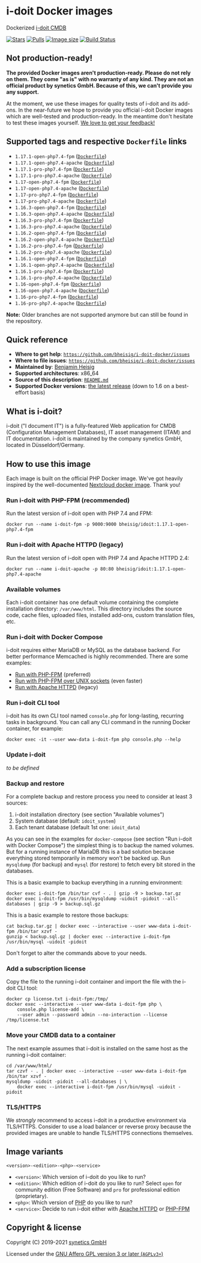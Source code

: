 # i-doit Docker images

Dockerized [i-doit CMDB](https://i-doit.com/)

[![Stars](https://img.shields.io/docker/stars/bheisig/idoit.svg)](https://hub.docker.com/r/bheisig/idoit/)
[![Pulls](https://img.shields.io/docker/pulls/bheisig/idoit.svg)](https://hub.docker.com/r/bheisig/idoit/)
[![Image size](https://img.shields.io/microbadger/image-size/bheisig/idoit/1.17.1-open-php7.4-fpm.svg)](https://hub.docker.com/r/bheisig/idoit/)
[![Build Status](https://travis-ci.org/bheisig/i-doit-docker.svg?branch=master)](https://travis-ci.org/bheisig/i-doit-docker)

## Not production-ready!

**The provided Docker images aren't production-ready. Please do not rely on them. They come "as is" with no warranty of any kind. They are not an official product by synetics GmbH. Because of this, we can't provide you any support.**

At the moment, we use these images for quality tests of i-doit and its add-ons. In the near-future we hope to provide you official i-doit Docker images which are well-tested and production-ready. In the meantime don't hesitate to test these images yourself. [We love to get your feedback!](https://github.com/bheisig/i-doit-docker/issues)

## Supported tags and respective `Dockerfile` links

-   `1.17.1-open-php7.4-fpm` ([`Dockerfile`](1.17.1/open/php7.4/fpm))
-   `1.17.1-open-php7.4-apache` ([`Dockerfile`](1.17.1/open/php7.4/apache))
-   `1.17.1-pro-php7.4-fpm` ([`Dockerfile`](1.17.1/pro/php7.4/fpm))
-   `1.17.1-pro-php7.4-apache` ([`Dockerfile`](1.17.1/pro/php7.4/apache))
-   `1.17-open-php7.4-fpm` ([`Dockerfile`](1.17/open/php7.4/fpm))
-   `1.17-open-php7.4-apache` ([`Dockerfile`](1.17/open/php7.4/apache))
-   `1.17-pro-php7.4-fpm` ([`Dockerfile`](1.17/pro/php7.4/fpm))
-   `1.17-pro-php7.4-apache` ([`Dockerfile`](1.17/pro/php7.4/apache))
-   `1.16.3-open-php7.4-fpm` ([`Dockerfile`](1.16.3/open/php7.4/fpm))
-   `1.16.3-open-php7.4-apache` ([`Dockerfile`](1.16.3/open/php7.4/apache))
-   `1.16.3-pro-php7.4-fpm` ([`Dockerfile`](1.16.3/pro/php7.4/fpm))
-   `1.16.3-pro-php7.4-apache` ([`Dockerfile`](1.16.3/pro/php7.4/apache))
-   `1.16.2-open-php7.4-fpm` ([`Dockerfile`](1.16.2/open/php7.4/fpm))
-   `1.16.2-open-php7.4-apache` ([`Dockerfile`](1.16.2/open/php7.4/apache))
-   `1.16.2-pro-php7.4-fpm` ([`Dockerfile`](1.16.2/pro/php7.4/fpm))
-   `1.16.2-pro-php7.4-apache` ([`Dockerfile`](1.16.2/pro/php7.4/apache))
-   `1.16.1-open-php7.4-fpm` ([`Dockerfile`](1.16.1/open/php7.4/fpm))
-   `1.16.1-open-php7.4-apache` ([`Dockerfile`](1.16.1/open/php7.4/apache))
-   `1.16.1-pro-php7.4-fpm` ([`Dockerfile`](1.16.1/pro/php7.4/fpm))
-   `1.16.1-pro-php7.4-apache` ([`Dockerfile`](1.16.1/pro/php7.4/apache))
-   `1.16-open-php7.4-fpm` ([`Dockerfile`](1.16/open/php7.4/fpm))
-   `1.16-open-php7.4-apache` ([`Dockerfile`](1.16/open/php7.4/apache))
-   `1.16-pro-php7.4-fpm` ([`Dockerfile`](1.16/pro/php7.4/fpm))
-   `1.16-pro-php7.4-apache` ([`Dockerfile`](1.16/pro/php7.4/apache))

**Note:** Older branches are not supported anymore but can still be found in the repository.

## Quick reference

-   **Where to get help**:
    [`https://github.com/bheisig/i-doit-docker/issues`](https://github.com/bheisig/i-doit-docker/issues)
-   **Where to file issues**:
    [`https://github.com/bheisig/i-doit-docker/issues`](https://github.com/bheisig/i-doit-docker/issues)
-   **Maintained by**:
    [Benjamin Heisig](https://benjamin.heisig.name/)
-   **Supported architectures**: x86_64
-   **Source of this description**:
    [`README.md`](https://github.com/bheisig/i-doit-docker/blob/master/README.md)
-   **Supported Docker versions**:
    [the latest release](https://github.com/docker/docker-ce/releases/latest) (down to 1.6 on a best-effort basis)

## What is i-doit?

i-doit ("I document IT") is a fully-featured Web application for CMDB (Configuration Management Databases), IT asset management (ITAM) and IT documentation. i-doit is maintained by the company synetics GmbH, located in Düsseldorf/Germany.

## How to use this image

Each image is built on the official PHP Docker image. We've got heavily inspired by the well-documented [Nextcloud docker image](https://github.com/nextcloud/docker). Thank you!

### Run i-doit with PHP-FPM (recommended)

Run the latest version of i-doit open with PHP 7.4 and FPM:

~~~ {.bash}
docker run --name i-doit-fpm -p 9000:9000 bheisig/idoit:1.17.1-open-php7.4-fpm
~~~

### Run i-doit with Apache HTTPD (legacy)

Run the latest version of i-doit open with PHP 7.4 and Apache HTTPD 2.4:

~~~ {.bash}
docker run --name i-doit-apache -p 80:80 bheisig/idoit:1.17.1-open-php7.4-apache
~~~

### Available volumes

Each i-doit container has one default volume containing the complete installation directory: `/var/www/html`. This directory includes the source code, cache files, uploaded files, installed add-ons, custom translation files, etc.

### Run i-doit with Docker Compose

i-doit requires either MariaDB or MySQL as the database backend. For better performance Memcached is highly recommended. There are some examples:

-   [Run with PHP-FPM](docker-compose-fpm.yml) (preferred)
-   [Run with PHP-FPM over UNIX sockets](docker-compose-sockets.yml) (even faster)
-   [Run with Apache HTTPD](docker-compose-apache.yml) (legacy)

### Run i-doit CLI tool

i-doit has its own CLI tool named `console.php` for long-lasting, recurring tasks in background. You can call any CLI command in the running Docker container, for example:

~~~ {.bash}
docker exec -it --user www-data i-doit-fpm php console.php --help
~~~

### Update i-doit

_to be defined_

### Backup and restore

For a complete backup and restore process you need to consider at least 3 sources:

1.  i-doit installation directory (see section "Available volumes")
2.  System database (default: `idoit_system`)
3.  Each tenant database (default 1st one: `idoit_data`)

As you can see in the examples for `docker-compose` (see section "Run i-doit with Docker Compose") the simplest thing is to backup the named volumes. But for a running instance of MariaDB this is a bad solution because everything stored temporarily in memory won't be backed up. Run `mysqldump` (for backup) and `mysql` (for restore) to fetch every bit stored in the databases.

This is a basic example to backup everything in a running environment:

~~~ {.bash}
docker exec i-doit-fpm /bin/tar cvf - . | gzip -9 > backup.tar.gz
docker exec i-doit-fpm /usr/bin/mysqldump -uidoit -pidoit --all-databases | gzip -9 > backup.sql.gz
~~~

This is a basic example to restore those backups:

~~~ {.bash}
cat backup.tar.gz | docker exec --interactive --user www-data i-doit-fpm /bin/tar xzvf -
gunzip < backup.sql.gz | docker exec --interactive i-doit-fpm /usr/bin/mysql -uidoit -pidoit
~~~

Don't forget to alter the commands above to your needs.

### Add a subscription license

Copy the file to the running i-doit container and import the file with the i-doit CLI tool:

~~~ {.bash}
docker cp license.txt i-doit-fpm:/tmp/
docker exec --interactive --user www-data i-doit-fpm php \
    console.php license-add \
    --user admin --password admin --no-interaction --license /tmp/license.txt
~~~

### Move your CMDB data to a container

The next example assumes that i-doit is installed on the same host as the running i-doit container:

~~~ {.bash}
cd /var/www/html/
tar czvf - . | docker exec --interactive --user www-data i-doit-fpm /bin/tar xzvf -
mysqldump -uidoit -pidoit --all-databases | \
    docker exec --interactive i-doit-fpm /usr/bin/mysql -uidoit -pidoit
~~~

### TLS/HTTPS

We _strongly_ recommend to access i-doit in a productive environment via TLS/HTTPS. Consider to use a load balancer or reverse proxy because the provided images are unable to handle TLS/HTTPS connections themselves.

## Image variants

`<version>-<edition>-<php>-<service>`

-   `<version>`: Which version of i-doit do you like to run?
-   `<edition>`: Which edition of i-doit do you like to run? Select `open` for community edition (Free Software) and `pro` for professional edition (proprietary).
-   `<php>`: Which version of [PHP](https://php.net/) do you like to run?
-   `<service>`: Decide to run i-doit either with [Apache HTTPD](https://httpd.apache.org/) or [PHP-FPM](https://php-fpm.org/)

## Copyright & license

Copyright (C) 2019-2021 [synetics GmbH](https://i-doit.com/)

Licensed under the [GNU Affero GPL version 3 or later (`AGPLv3+`)](https://gnu.org/licenses/agpl.html)
